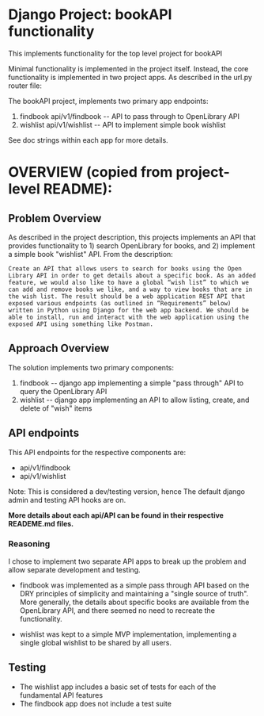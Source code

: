 # Django Project: bookAPI functionality

This implements functionality for the top level project for bookAPI

Minimal functionality is implemented in the project itself.
Instead, the core functionality is implemented in two project apps.
As described in the url.py router file:

The bookAPI project, implements two primary app endpoints:
1) findbook  api/v1/findbook -- API to pass through to OpenLibrary API
2) wishlist  api/v1/wishlist -- API to implement simple book wishlist

See doc strings within each app for more details.


# OVERVIEW (copied from project-level README):

## Problem Overview

As described in the project description, this projects implements an API that provides functionality to 1) search OpenLibrary for books, and 2) implement a simple book "wishlist" API.  From the description:

`Create an API that allows users to search for books using the Open Library API in order to get details about a specific book. As an added feature, we would also like to have a global “wish list” to which we can add and remove books we like, and a way to view books that are in the wish list.
The result should be a web application REST API that exposed various endpoints (as outlined in “Requirements” below) written in Python using Django for the web app backend. We should be able to install, run and interact with the web application using the exposed API using something like Postman.`

## Approach Overview
The solution implements two primary components:
1. findbook -- django app implementing a simple "pass through" API to query the OpenLibrary API
1. wishlist -- django app implementing an API to allow listing, create, and delete of "wish" items

## API endpoints
This API endpoints for the respective components are:
* api/v1/findbook
* api/v1/wishlist

Note: This is considered a dev/testing version, hence The default django admin and testing API hooks are on.

**More details about each api/API can be found in their respective READEME.md files.**


### Reasoning
I chose to implement two separate API apps to break up the problem and allow separate development and testing.

* findbook was implemented as a simple pass through API based on the DRY principles of simplicity and maintaining a "single source of truth".  More generally, the details about specific books are available from the OpenLibrary API, and there seemed no need to recreate the functionality.

* wishlist was kept to a simple MVP implementation, implementing a single global wishlist to be shared by all users.

## Testing
* The wishlist app includes a basic set of tests for each of the fundamental API features
* The findbook app does not include a test suite

